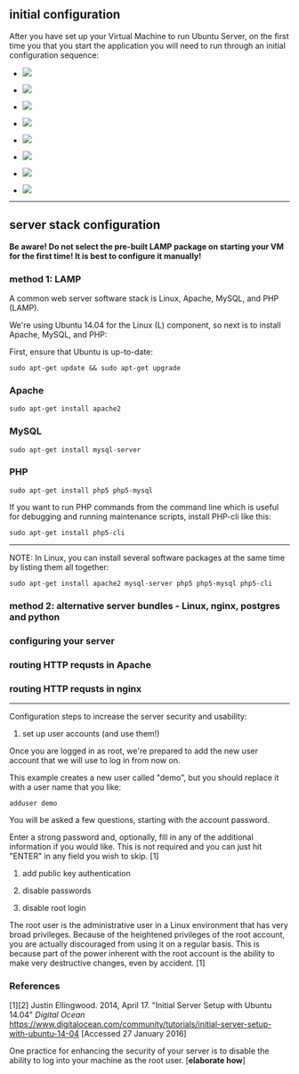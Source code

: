 ## initial configuration

After you have set up your Virtual Machine to run Ubuntu Server, on the first time you that you start the application you will need to run through an initial configuration sequence:

   - ![](https://raw.githubusercontent.com/src-its/ca-web/master/images/12%20Hostname.png)

   - ![](https://raw.githubusercontent.com/src-its/ca-web/master/images/13%20Username.png)

   - ![](https://raw.githubusercontent.com/src-its/ca-web/master/images/14%20Password.png)

   - ![](https://raw.githubusercontent.com/src-its/ca-web/master/images/15%20Encrypt.png)

   - ![](https://raw.githubusercontent.com/src-its/ca-web/master/images/16%20TimeZone.png)

   - ![](https://raw.githubusercontent.com/src-its/ca-web/master/images/17%20Partition.png)

   - ![](https://raw.githubusercontent.com/src-its/ca-web/master/images/18%20PartitionSelect.png)

   - ![](https://raw.githubusercontent.com/src-its/ca-web/master/images/20%20WriteChanges.png)

---

## server stack configuration

**Be aware! Do not select the pre-built LAMP package on starting your VM for the first time! It is best to configure it manually!**


### method 1: LAMP

A common web server software stack is Linux, Apache, MySQL, and PHP (LAMP).

We're using Ubuntu 14.04 for the Linux (L) component, so next is to install Apache, MySQL, and PHP:

First, ensure that Ubuntu is up-to-date:

    sudo apt-get update && sudo apt-get upgrade


### Apache

    sudo apt-get install apache2

### MySQL

    sudo apt-get install mysql-server

### PHP

    sudo apt-get install php5 php5-mysql

If you want to run PHP commands from the command line which is useful for debugging and running maintenance scripts, install PHP-cli like this:

    sudo apt-get install php5-cli

---

NOTE: In Linux, you can install several software packages at the same time by listing them all together:

    sudo apt-get install apache2 mysql-server php5 php5-mysql php5-cli




### method 2: alternative server bundles - Linux, nginx, postgres and python



### configuring your server

### routing HTTP requsts in Apache

### routing HTTP requsts in nginx


---



Configuration steps to increase the server security and usability:

1. set up user accounts (and use them!)

Once you are logged in as root, we're prepared to add the new user account that we will use to log in from now on.

This example creates a new user called "demo", but you should replace it with a user name that you like:

    adduser demo

You will be asked a few questions, starting with the account password.

Enter a strong password and, optionally, fill in any of the additional information if you would like. This is not required and you can just hit "ENTER" in any field you wish to skip. [1]

1. add public key authentication 

1. disable passwords

1. disable root login

The root user is the administrative user in a Linux environment that has very broad privileges. Because of the heightened privileges of the root account, you are actually discouraged from using it on a regular basis. This is because part of the power inherent with the root account is the ability to make very destructive changes, even by accident. [1]



### References

[1][2] Justin Ellingwood. 2014, April 17. "Initial Server Setup with Ubuntu 14.04" *Digital Ocean* https://www.digitalocean.com/community/tutorials/initial-server-setup-with-ubuntu-14-04 [Accessed 27 January 2016]

One practice for enhancing the security of your server is to disable the ability to log into your machine as the root user.  [**elaborate how**]
